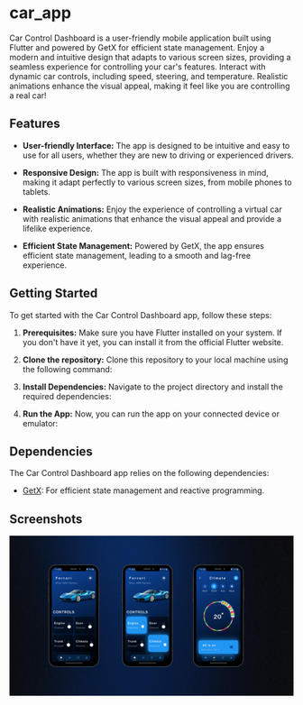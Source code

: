 # car_app

Car Control Dashboard is a user-friendly mobile application built using Flutter and powered by GetX for efficient state management. Enjoy a modern and intuitive design that adapts to various screen sizes, providing a seamless experience for controlling your car's features. Interact with dynamic car controls, including speed, steering, and temperature. Realistic animations enhance the visual appeal, making it feel like you are controlling a real car!

## Features

- **User-friendly Interface:** The app is designed to be intuitive and easy to use for all users, whether they are new to driving or experienced drivers.

- **Responsive Design:** The app is built with responsiveness in mind, making it adapt perfectly to various screen sizes, from mobile phones to tablets.

- **Realistic Animations:** Enjoy the experience of controlling a virtual car with realistic animations that enhance the visual appeal and provide a lifelike experience.

- **Efficient State Management:** Powered by GetX, the app ensures efficient state management, leading to a smooth and lag-free experience.

## Getting Started

To get started with the Car Control Dashboard app, follow these steps:

1. **Prerequisites:** Make sure you have Flutter installed on your system. If you don't have it yet, you can install it from the official Flutter website.

2. **Clone the repository:** Clone this repository to your local machine using the following command:

3. **Install Dependencies:** Navigate to the project directory and install the required dependencies:


4. **Run the App:** Now, you can run the app on your connected device or emulator:

## Dependencies

The Car Control Dashboard app relies on the following dependencies:

- [GetX](https://pub.dev/packages/get): For efficient state management and reactive programming.

## Screenshots
<img src="./ui.png">
